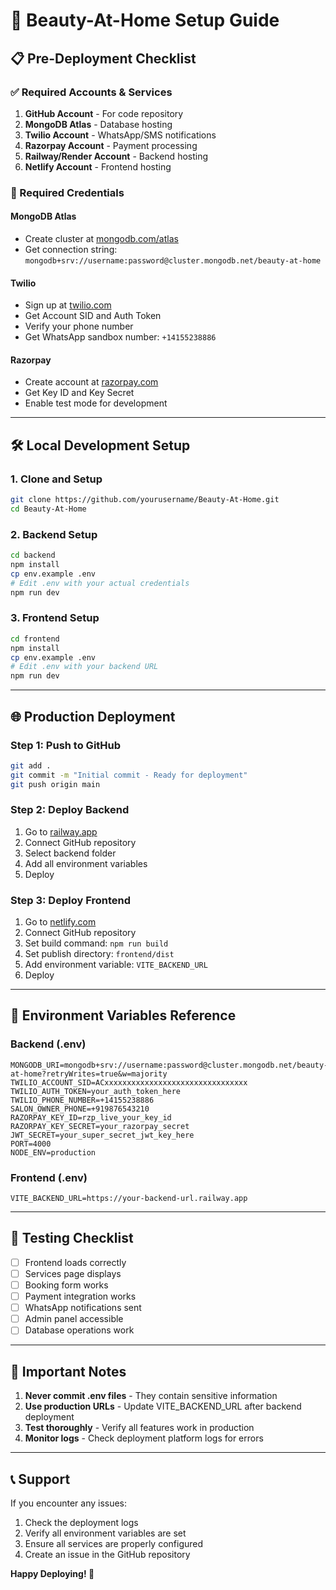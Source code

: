 # 🚀 Beauty-At-Home Setup Guide

## 📋 Pre-Deployment Checklist

### ✅ Required Accounts & Services

1. **GitHub Account** - For code repository
2. **MongoDB Atlas** - Database hosting
3. **Twilio Account** - WhatsApp/SMS notifications
4. **Razorpay Account** - Payment processing
5. **Railway/Render Account** - Backend hosting
6. **Netlify Account** - Frontend hosting

### 🔑 Required Credentials

#### MongoDB Atlas
- Create cluster at [mongodb.com/atlas](https://mongodb.com/atlas)
- Get connection string: `mongodb+srv://username:password@cluster.mongodb.net/beauty-at-home`

#### Twilio
- Sign up at [twilio.com](https://twilio.com)
- Get Account SID and Auth Token
- Verify your phone number
- Get WhatsApp sandbox number: `+14155238886`

#### Razorpay
- Create account at [razorpay.com](https://razorpay.com)
- Get Key ID and Key Secret
- Enable test mode for development

---

## 🛠️ Local Development Setup

### 1. Clone and Setup
```bash
git clone https://github.com/yourusername/Beauty-At-Home.git
cd Beauty-At-Home
```

### 2. Backend Setup
```bash
cd backend
npm install
cp env.example .env
# Edit .env with your actual credentials
npm run dev
```

### 3. Frontend Setup
```bash
cd frontend
npm install
cp env.example .env
# Edit .env with your backend URL
npm run dev
```

---

## 🌐 Production Deployment

### Step 1: Push to GitHub
```bash
git add .
git commit -m "Initial commit - Ready for deployment"
git push origin main
```

### Step 2: Deploy Backend
1. Go to [railway.app](https://railway.app)
2. Connect GitHub repository
3. Select backend folder
4. Add all environment variables
5. Deploy

### Step 3: Deploy Frontend
1. Go to [netlify.com](https://netlify.com)
2. Connect GitHub repository
3. Set build command: `npm run build`
4. Set publish directory: `frontend/dist`
5. Add environment variable: `VITE_BACKEND_URL`
6. Deploy

---

## 🔧 Environment Variables Reference

### Backend (.env)
```env
MONGODB_URI=mongodb+srv://username:password@cluster.mongodb.net/beauty-at-home?retryWrites=true&w=majority
TWILIO_ACCOUNT_SID=ACxxxxxxxxxxxxxxxxxxxxxxxxxxxxxxxx
TWILIO_AUTH_TOKEN=your_auth_token_here
TWILIO_PHONE_NUMBER=+14155238886
SALON_OWNER_PHONE=+919876543210
RAZORPAY_KEY_ID=rzp_live_your_key_id
RAZORPAY_KEY_SECRET=your_razorpay_secret
JWT_SECRET=your_super_secret_jwt_key_here
PORT=4000
NODE_ENV=production
```

### Frontend (.env)
```env
VITE_BACKEND_URL=https://your-backend-url.railway.app
```

---

## 🧪 Testing Checklist

- [ ] Frontend loads correctly
- [ ] Services page displays
- [ ] Booking form works
- [ ] Payment integration works
- [ ] WhatsApp notifications sent
- [ ] Admin panel accessible
- [ ] Database operations work

---

## 🚨 Important Notes

1. **Never commit .env files** - They contain sensitive information
2. **Use production URLs** - Update VITE_BACKEND_URL after backend deployment
3. **Test thoroughly** - Verify all features work in production
4. **Monitor logs** - Check deployment platform logs for errors

---

## 📞 Support

If you encounter any issues:
1. Check the deployment logs
2. Verify all environment variables are set
3. Ensure all services are properly configured
4. Create an issue in the GitHub repository

**Happy Deploying! 🚀**

